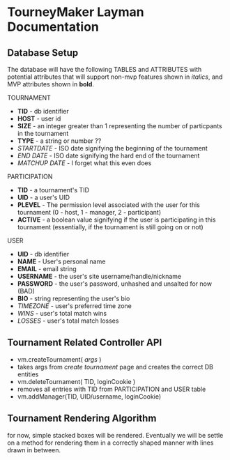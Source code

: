 # TourneyMaker Layman Documentation

## Database Setup
The database will have the following TABLES and ATTRIBUTES with potential attributes that will support non-mvp features shown in *italics*, and MVP attributes shown in **bold**.

TOURNAMENT  
  - **TID** - db identifier
  - **HOST** - user id
  - **SIZE** - an integer greater than 1 representing the number of particpants in the tournament
  - **TYPE** - a string or number ??
  - *STARTDATE* - ISO date signifying the beginning of the tournament
  - *END DATE* - ISO date signifying the hard end of the tournament
  - *MATCHUP DATE* - I forget what this even does

PARTICIPATION  
  - **TID** - a tournament's TID
  - **UID** - a user's UID
  - **PLEVEL** - The permission level associated with the user for this tournament (0 - host, 1 - manager, 2 - participant)
  - **ACTIVE** - a boolean value signifying if the user is participating in this tournament (essentially, if the tournament is still going on or not)

USER  
  - **UID** - db identifier
  - **NAME** - User's personal name
  - **EMAIL** - email string
  - **USERNAME** - the user's site username/handle/nickname
  - **PASSWORD** - the user's password, unhashed and unsalted for now (BAD)
  - **BIO** - string representing the user's bio
  - _TIMEZONE_ - user's preferred time zone
  - _WINS_ - user's total match wins
  - _LOSSES_ - user's total match losses

## Tournament Related Controller API  
 - vm.createTournament( _args_ )  
  - takes args from _create tournament_ page and creates the correct DB entities
 - vm.deleteTournament( TID, loginCookie )
  - removes all entries with TID from PARTICIPATION and USER table
 - vm.addManager(TID, UID/username, loginCookie)

## Tournament Rendering Algorithm
for now, simple stacked boxes will be rendered. Eventually we will be settle on a method for rendering them in a correctly shaped manner with lines drawn in between.
